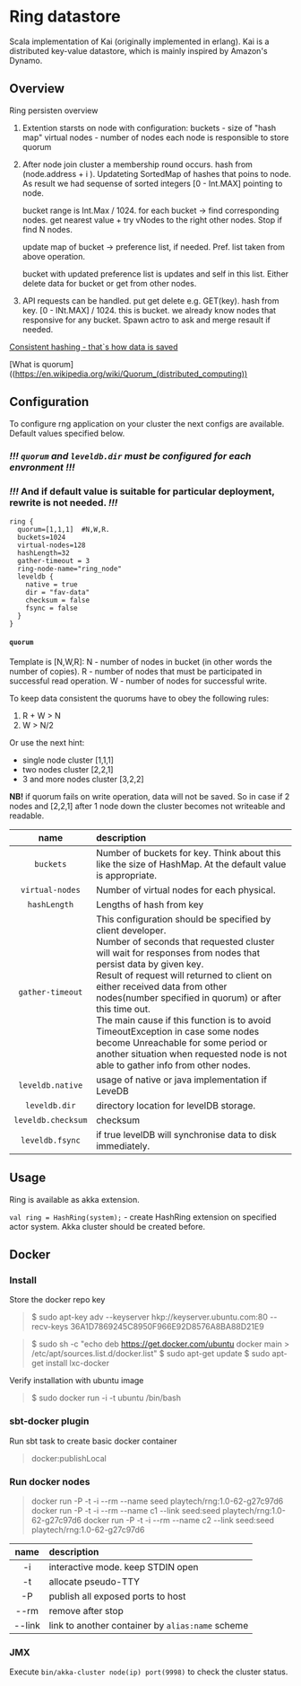 # Ring datastore #

Scala implementation of Kai (originally implemented in erlang).
Kai is a distributed key-value datastore, which is mainly inspired
by Amazon's Dynamo.

## Overview ##

Ring persisten overview

1. Extention starsts on node with configuration:
	buckets - size of "hash map"
	virtual nodes - number of nodes each node is responsible to store
	quorum

2. After node join cluster a membership round occurs.
	hash from (node.address + i ). Updateting SortedMap of hashes that poins to node. As result we had sequense of sorted integers [0 - Int.MAX] pointing to node.

	bucket range is Int.Max / 1024.
	for each bucket -> find corresponding nodes. get nearest value + try vNodes to the right other nodes. Stop if find N nodes.

	update map of bucket -> preference list, if needed. Pref. list taken from above operation.

	bucket with updated preference list is updates and self in this list. Either delete data for bucket or get from other nodes.

3. API requests can be handled. put get delete
	e.g. GET(key). hash from key. [0 - INt.MAX] / 1024. this is bucket.
	we already know nodes that responsive for any bucket. Spawn actro to ask and merge resault if needed.

[Consistent hashing - that`s how data is saved](https://en.wikipedia.org/wiki/Consistent_hashing)

[What is quorum]((https://en.wikipedia.org/wiki/Quorum_(distributed_computing))



## Configuration ##

To configure rng application on your cluster the next configs are available. Default values specified below.
### *!!!*  _`quorum` and `leveldb.dir` must be configured for each envronment_ *!!!*

### *!!!*  And if default value is suitable for particular deployment, rewrite is not needed. *!!!*

```
ring {
  quorum=[1,1,1]  #N,W,R.
  buckets=1024
  virtual-nodes=128
  hashLength=32
  gather-timeout = 3
  ring-node-name="ring_node"
  leveldb {
    native = true
    dir = "fav-data"
    checksum = false
    fsync = false
  }
}
```


#### `quorum` ####
 
Template is [N,W,R]: N - number of nodes in bucket (in other words the number of copies). R - number of nodes that must  be participated in successful read operation.
W - number of nodes for successful write.

To keep data consistent the quorums have to obey the following rules:
1. R + W > N
2. W > N/2
   
Or use the next hint:
* single node cluster [1,1,1]
* two nodes cluster [2,2,1]
* 3 and more nodes cluster [3,2,2]

__NB!__ if quorum fails on write operation, data will not be saved. So in case if 2 nodes and [2,2,1] after 1 node down
  the cluster becomes not writeable and readable.
  
| name               | description 
| :----------------: | :------------------------------------------------------------------------------------
| `buckets`          | Number of buckets for key. Think about this like the size of HashMap. At the default value is appropriate.
| `virtual-nodes`    | Number of virtual nodes for each physical.
| `hashLength`       | Lengths of hash from key
| `gather-timeout`   | This configuration should be specified by client developer.<br>Number of seconds that requested cluster will wait for responses from nodes that persist data by given key.<br>Result of request will returned to client on either received data from other nodes(number specified in quorum) or after this time out.<br>The main cause if this function is to avoid TimeoutException in case some  nodes become Unreachable for some period or another situation when requested node is not able to gather info from other nodes.
| `leveldb.native`   | usage of native or java implementation if LeveDB 
| `leveldb.dir`      |  directory location for levelDB storage. 
| `leveldb.checksum` |  checksum
| `leveldb.fsync`    |  if true levelDB will synchronise data to disk immediately.

## Usage ##

Ring is available as akka extension.

`val ring = HashRing(system);` - create HashRing extension on specified actor system. Akka cluster should be created before.


## Docker ##

### Install ###
Store the docker repo key

  > $ sudo apt-key adv --keyserver hkp://keyserver.ubuntu.com:80 --recv-keys 36A1D7869245C8950F966E92D8576A8BA88D21E9

  > $ sudo sh -c "echo deb https://get.docker.com/ubuntu docker main > /etc/apt/sources.list.d/docker.list"
  > $ sudo apt-get update
  > $ sudo apt-get install lxc-docker

Verify installation with ubuntu image

  > $ sudo docker run -i -t ubuntu /bin/bash

### sbt-docker plugin ###

Run sbt task to create basic docker container

  > docker:publishLocal

### Run docker nodes ###

  > docker run -P -t -i --rm --name seed playtech/rng:1.0-62-g27c97d6
  > docker run -P -t -i --rm --name c1 --link seed:seed playtech/rng:1.0-62-g27c97d6
  > docker run -P -t -i --rm --name c2 --link seed:seed playtech/rng:1.0-62-g27c97d6
  
| name    | description
| :-----: | :---------------------------------
| -i      | interactive mode. keep STDIN open
| -t      | allocate pseudo-TTY
| -P      | publish all exposed ports to host
| --rm    | remove after stop
| --link  | link to another container by `alias:name` scheme

### JMX ###

Execute `bin/akka-cluster node(ip) port(9998)` to check the cluster status.